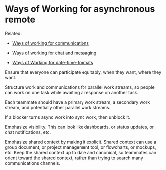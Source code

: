 # Ways of Working for asynchronous remote

Related:

* [Ways of working for communications](../communications)

* [Ways of working for chat and messaging](../chat)

* [Ways of Working for date-time-formats](../date-time-formats)

Ensure that everyone can participate equitably, when they want, where they want.

Structure work and communications for parallel work streams, so people can work on one task while awaiting a response on another task.

Each teammate should have a primary work stream, a secondary work stream, and potentially other parallel work streams. 

If a blocker turns async work into sync work, then unblock it.

Emphasize visibility. This can look like dashboards, or status updates, or chat notifications, etc.

Emphasize shared context by making it explicit. Shared context can use a group document, or project management tool, or flowcharts, or mockups, etc.  Keep the shared context up to date and canonical, so teammates can orient toward the shared context, rather than trying to search many communications channels.

